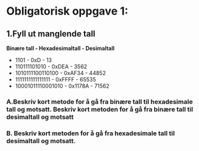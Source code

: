 
# Obligatorisk oppgave 1: 


## 1.Fyll ut manglende tall

**Binære tall - Hexadesimaltall - Desimaltall**  
 - 1101 - 0xD - 13
 - 110111101010 - 0xDEA - 3562
 - 1010111100110100 - 0xAF34 - 44852
 - 1111111111111111 - 0xFFFF - 65535
 - 10001011110001010 - 0x1178A - 71562



### A.Beskriv kort metode for å gå fra binære tall til hexadesimale tall og motsatt. Beskriv kort metoden for å gå fra binære tall til desimaltall og motsatt



### B. Beskriv kort metoden for å gå fra hexadesimale tall til desimaltall og motsatt.
